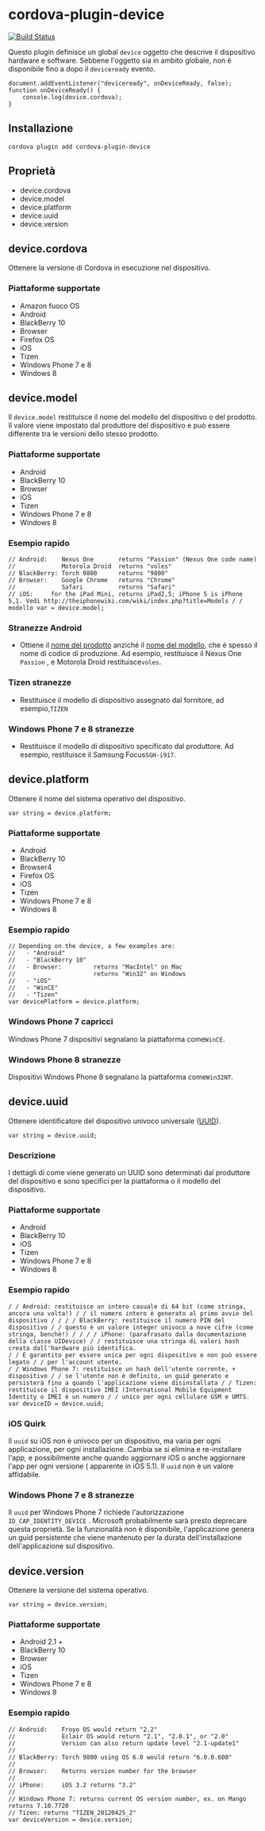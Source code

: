 <!--
# license: Licensed to the Apache Software Foundation (ASF) under one
#         or more contributor license agreements.  See the NOTICE file
#         distributed with this work for additional information
#         regarding copyright ownership.  The ASF licenses this file
#         to you under the Apache License, Version 2.0 (the
#         "License"); you may not use this file except in compliance
#         with the License.  You may obtain a copy of the License at
#
#           http://www.apache.org/licenses/LICENSE-2.0
#
#         Unless required by applicable law or agreed to in writing,
#         software distributed under the License is distributed on an
#         "AS IS" BASIS, WITHOUT WARRANTIES OR CONDITIONS OF ANY
#         KIND, either express or implied.  See the License for the
#         specific language governing permissions and limitations
#         under the License.
-->

# cordova-plugin-device

[![Build Status](https://travis-ci.org/apache/cordova-plugin-device.svg?branch=master)](https://travis-ci.org/apache/cordova-plugin-device)

Questo plugin definisce un global `device` oggetto che descrive il dispositivo hardware e software. Sebbene l'oggetto
sia in ambito globale, non è disponibile fino a dopo il `deviceready` evento.

    document.addEventListener("deviceready", onDeviceReady, false);
    function onDeviceReady() {
        console.log(device.cordova);
    }

## Installazione

    cordova plugin add cordova-plugin-device

## Proprietà

* device.cordova
* device.model
* device.platform
* device.uuid
* device.version

## device.cordova

Ottenere la versione di Cordova in esecuzione nel dispositivo.

### Piattaforme supportate

* Amazon fuoco OS
* Android
* BlackBerry 10
* Browser
* Firefox OS
* iOS
* Tizen
* Windows Phone 7 e 8
* Windows 8

## device.model

Il `device.model` restituisce il nome del modello del dispositivo o del prodotto. Il valore viene impostato dal
produttore del dispositivo e può essere differente tra le versioni dello stesso prodotto.

### Piattaforme supportate

* Android
* BlackBerry 10
* Browser
* iOS
* Tizen
* Windows Phone 7 e 8
* Windows 8

### Esempio rapido

    // Android:    Nexus One       returns "Passion" (Nexus One code name)
    //             Motorola Droid  returns "voles"
    // BlackBerry: Torch 9800      returns "9800"
    // Browser:    Google Chrome   returns "Chrome"
    //             Safari          returns "Safari"
    // iOS:     for the iPad Mini, returns iPad2,5; iPhone 5 is iPhone 5,1. Vedi http://theiphonewiki.com/wiki/index.php?title=Models / / modello var = device.model;

### Stranezze Android

* Ottiene il [nome del prodotto](http://developer.android.com/reference/android/os/Build.html#PRODUCT) anziché
  il [nome del modello](http://developer.android.com/reference/android/os/Build.html#MODEL), che è spesso il nome di
  codice di produzione. Ad esempio, restituisce il Nexus One `Passion` , e Motorola Droid restituisce`voles`.

### Tizen stranezze

* Restituisce il modello di dispositivo assegnato dal fornitore, ad esempio,`TIZEN`

### Windows Phone 7 e 8 stranezze

* Restituisce il modello di dispositivo specificato dal produttore. Ad esempio, restituisce il Samsung Focus`SGH-i917`.

## device.platform

Ottenere il nome del sistema operativo del dispositivo.

    var string = device.platform;

### Piattaforme supportate

* Android
* BlackBerry 10
* Browser4
* Firefox OS
* iOS
* Tizen
* Windows Phone 7 e 8
* Windows 8

### Esempio rapido

    // Depending on the device, a few examples are:
    //   - "Android"
    //   - "BlackBerry 10"
    //   - Browser:         returns "MacIntel" on Mac
    //                      returns "Win32" on Windows
    //   - "iOS"
    //   - "WinCE"
    //   - "Tizen"
    var devicePlatform = device.platform;

### Windows Phone 7 capricci

Windows Phone 7 dispositivi segnalano la piattaforma come`WinCE`.

### Windows Phone 8 stranezze

Dispositivi Windows Phone 8 segnalano la piattaforma come`Win32NT`.

## device.uuid

Ottenere identificatore del dispositivo univoco
universale ([UUID](http://en.wikipedia.org/wiki/Universally_Unique_Identifier)).

    var string = device.uuid;

### Descrizione

I dettagli di come viene generato un UUID sono determinati dal produttore del dispositivo e sono specifici per la
piattaforma o il modello del dispositivo.

### Piattaforme supportate

* Android
* BlackBerry 10
* iOS
* Tizen
* Windows Phone 7 e 8
* Windows 8

### Esempio rapido

    / / Android: restituisce un intero casuale di 64 bit (come stringa, ancora una volta!) / / il numero intero è generato al primo avvio del dispositivo / / / / BlackBerry: restituisce il numero PIN del dispositivo / / questo è un valore integer univoco a nove cifre (come stringa, benchè!) / / / / iPhone: (parafrasato dalla documentazione della classe UIDevice) / / restituisce una stringa di valori hash creata dall'hardware più identifica.
    / / È garantito per essere unica per ogni dispositivo e non può essere legato / / per l'account utente.
    / / Windows Phone 7: restituisce un hash dell'utente corrente, + dispositivo / / se l'utente non è definito, un guid generato e persisterà fino a quando l'applicazione viene disinstallata / / Tizen: restituisce il dispositivo IMEI (International Mobile Equipment Identity o IMEI è un numero / / unico per ogni cellulare GSM e UMTS.
    var deviceID = device.uuid;

### iOS Quirk

Il `uuid` su iOS non è univoco per un dispositivo, ma varia per ogni applicazione, per ogni installazione. Cambia se si
elimina e re-installare l'app, e possibilmente anche quando aggiornare iOS o anche aggiornare l'app per ogni versione (
apparente in iOS 5.1). Il `uuid` non è un valore affidabile.

### Windows Phone 7 e 8 stranezze

Il `uuid` per Windows Phone 7 richiede l'autorizzazione `ID_CAP_IDENTITY_DEVICE` . Microsoft probabilmente sarà presto
deprecare questa proprietà. Se la funzionalità non è disponibile, l'applicazione genera un guid persistente che viene
mantenuto per la durata dell'installazione dell'applicazione sul dispositivo.

## device.version

Ottenere la versione del sistema operativo.

    var string = device.version;

### Piattaforme supportate

* Android 2.1 +
* BlackBerry 10
* Browser
* iOS
* Tizen
* Windows Phone 7 e 8
* Windows 8

### Esempio rapido

    // Android:    Froyo OS would return "2.2"
    //             Eclair OS would return "2.1", "2.0.1", or "2.0"
    //             Version can also return update level "2.1-update1"
    //
    // BlackBerry: Torch 9800 using OS 6.0 would return "6.0.0.600"
    //
    // Browser:    Returns version number for the browser
    //
    // iPhone:     iOS 3.2 returns "3.2"
    //
    // Windows Phone 7: returns current OS version number, ex. on Mango returns 7.10.7720
    // Tizen: returns "TIZEN_20120425_2"
    var deviceVersion = device.version;
